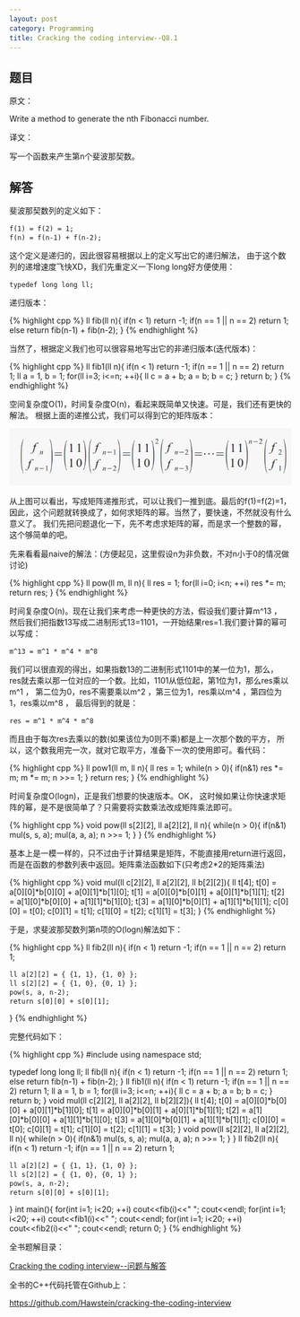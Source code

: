 ```yaml
---
layout: post
category: Programming
title: Cracking the coding interview--Q8.1
---
```


## 题目

原文：

Write a method to generate the nth Fibonacci number.

译文：

写一个函数来产生第n个斐波那契数。

## 解答

斐波那契数列的定义如下：

	f(1) = f(2) = 1;
	f(n) = f(n-1) + f(n-2);
	
这个定义是递归的，因此很容易根据以上的定义写出它的递归解法，
由于这个数列的递增速度飞快XD，我们先重定义一下long long好方便使用：

	typedef long long ll;
	
递归版本：

{% highlight cpp %}
ll fib(ll n){
    if(n < 1) return -1;
    if(n == 1 || n == 2) return 1;
    else return fib(n-1) + fib(n-2);
}
{% endhighlight %}

当然了，根据定义我们也可以很容易地写出它的非递归版本(迭代版本)：

{% highlight cpp %}
ll fib1(ll n){
    if(n < 1) return -1;
    if(n == 1 || n == 2) return 1;
    ll a = 1, b = 1;
    for(ll i=3; i<=n; ++i){
        ll c = a + b;
        a = b;
        b = c;
    }
    return b;
}
{% endhighlight %}

空间复杂度O(1)，时间复杂度O(n)，看起来既简单又快速。可是，我们还有更快的解法。
根据上面的递推公式，我们可以得到它的矩阵版本：

<img src="/assets/img/2013/1/8/fibo.png" />

从上图可以看出，写成矩阵递推形式，可以让我们一推到底。最后的f(1)=f(2)=1，
因此，这个问题就转换成了，如何求矩阵的幂。当然了，要快速，不然就没有什么意义了。
我们先把问题退化一下，先不考虑求矩阵的幂，而是求一个整数的幂，这个够简单的吧。

先来看看最naive的解法：(方便起见，这里假设n为非负数，不对n小于0的情况做讨论)

{% highlight cpp %}
ll pow(ll m, ll n){
    ll res = 1;
    for(ll i=0; i<n; ++i)
        res *= m;
    return res;
}
{% endhighlight %}

时间复杂度O(n)。现在让我们来考虑一种更快的方法，假设我们要计算m^13 ，
然后我们把指数13写成二进制形式13=1101，一开始结果res=1.我们要计算的幂可以写成：

	m^13 = m^1 * m^4 * m^8
	
我们可以很直观的得出，如果指数13的二进制形式1101中的某一位为1，那么，
res就去乘以那一位对应的一个数。比如，1101从低位起，第1位为1，那么res乘以m^1 ，
第二位为0，res不需要乘以m^2 ，第三位为1，res乘以m^4 ，第四位为1，res乘以m^8 ，
最后得到的就是：

	res = m^1 * m^4 * m^8
	
而且由于每次res去乘以的数(如果该位为0则不乘)都是上一次那个数的平方，
所以，这个数我用完一次，就对它取平方，准备下一次的使用即可。看代码：

{% highlight cpp %}
ll pow1(ll m, ll n){
    ll res = 1;
    while(n > 0){
        if(n&1) res *= m;
        m *= m;
        n >>= 1;
    }
    return res;
}
{% endhighlight %}

时间复杂度O(logn)，正是我们想要的快速版本。OK，
这时候如果让你快速求矩阵的幂，是不是很简单了？只需要将实数乘法改成矩阵乘法即可。

{% highlight cpp %}
void pow(ll s[2][2], ll a[2][2], ll n){
    while(n > 0){
        if(n&1) mul(s, s, a);
        mul(a, a, a);
        n >>= 1;
    }
}
{% endhighlight %}

基本上是一模一样的，只不过由于计算结果是矩阵，不能直接用return进行返回，
而是在函数的参数列表中返回。矩阵乘法函数如下(只考虑2*2的矩阵乘法)

{% highlight cpp %}
void mul(ll c[2][2], ll a[2][2], ll b[2][2]){
    ll t[4];
    t[0] = a[0][0]*b[0][0] + a[0][1]*b[1][0];
    t[1] = a[0][0]*b[0][1] + a[0][1]*b[1][1];
    t[2] = a[1][0]*b[0][0] + a[1][1]*b[1][0];
    t[3] = a[1][0]*b[0][1] + a[1][1]*b[1][1];
    c[0][0] = t[0];
    c[0][1] = t[1];
    c[1][0] = t[2];
    c[1][1] = t[3];
}
{% endhighlight %}

于是，求斐波那契数列第n项的O(logn)解法如下：

{% highlight cpp %}
ll fib2(ll n){
    if(n < 1) return -1;
    if(n == 1 || n == 2) return 1;

    ll a[2][2] = { {1, 1}, {1, 0} };
    ll s[2][2] = { {1, 0}, {0, 1} };
    pow(s, a, n-2);
    return s[0][0] + s[0][1];
}
{% endhighlight %}

完整代码如下：

{% highlight cpp %}
#include <iostream>
using namespace std;

typedef long long ll;
ll fib(ll n){
    if(n < 1) return -1;
    if(n == 1 || n == 2) return 1;
    else return fib(n-1) + fib(n-2);
}
ll fib1(ll n){
    if(n < 1) return -1;
    if(n == 1 || n == 2) return 1;
    ll a = 1, b = 1;
    for(ll i=3; i<=n; ++i){
        ll c = a + b;
        a = b;
        b = c;
    }
    return b;
}
void mul(ll c[2][2], ll a[2][2], ll b[2][2]){
    ll t[4];
    t[0] = a[0][0]*b[0][0] + a[0][1]*b[1][0];
    t[1] = a[0][0]*b[0][1] + a[0][1]*b[1][1];
    t[2] = a[1][0]*b[0][0] + a[1][1]*b[1][0];
    t[3] = a[1][0]*b[0][1] + a[1][1]*b[1][1];
    c[0][0] = t[0];
    c[0][1] = t[1];
    c[1][0] = t[2];
    c[1][1] = t[3];
}
void pow(ll s[2][2], ll a[2][2], ll n){
    while(n > 0){
        if(n&1) mul(s, s, a);
        mul(a, a, a);
        n >>= 1;
    }
}
ll fib2(ll n){
    if(n < 1) return -1;
    if(n == 1 || n == 2) return 1;

    ll a[2][2] = { {1, 1}, {1, 0} };
    ll s[2][2] = { {1, 0}, {0, 1} };
    pow(s, a, n-2);
    return s[0][0] + s[0][1];
}
int main(){
    for(int i=1; i<20; ++i)
        cout<<fib(i)<<" ";
    cout<<endl;
    for(int i=1; i<20; ++i)
        cout<<fib1(i)<<" ";
    cout<<endl;
    for(int i=1; i<20; ++i)
        cout<<fib2(i)<<" ";
    cout<<endl;
    return 0;
}
{% endhighlight %}

全书题解目录：

[Cracking the coding interview--问题与解答](/posts/ctci-solutions-contents.html)

全书的C++代码托管在Github上：

<https://github.com/Hawstein/cracking-the-coding-interview>
